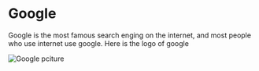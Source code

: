 # Google
 
 Google is the most   famous search enging on the internet, and most people who use internet use google.        Here is the logo of google 
 
 ![Google pciture](https://www.google.com/images/branding/googlelogo/2x/googlelogo_color_160x56dp.png)
